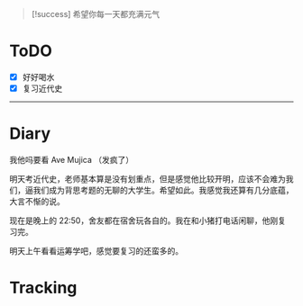 > [!success] 希望你每一天都充满元气
# ToDO
- [x] 好好喝水
- [x] 复习近代史
---

# Diary
我他吗要看 Ave Mujica （发疯了）

明天考近代史，老师基本算是没有划重点，但是感觉他比较开明，应该不会难为我们，逼我们成为背思考题的无聊的大学生。希望如此。我感觉我还算有几分底蕴，大言不惭的说。

现在是晚上的 22:50，舍友都在宿舍玩各自的。我在和小猪打电话闲聊，他刚复习完。

明天上午看看运筹学吧，感觉要复习的还蛮多的。


# Tracking







